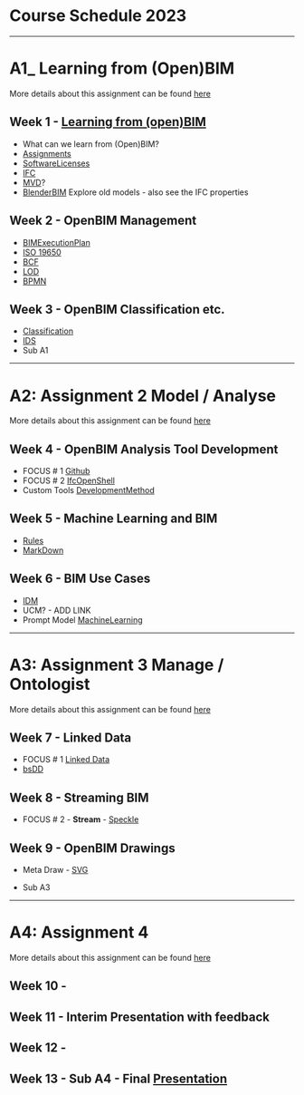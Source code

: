 # Course Schedule  2023
----------------------------------------------------------------
# A1_ Learning from (Open)BIM
More details about this assignment can be found [here](Assingments/A1)
## Week 1 - [Learning from (open)BIM](/Concepts/Learn_from_BIM)
- What can we learn from (Open)BIM?
- [Assignments](Assignments)
- [SoftwareLicenses](Concepts/SoftwareLicenses)
- [IFC](Concepts/IFC)
- [MVD](Concepts/MVD)?
- [BlenderBIM](Concepts/BlenderBIM) Explore old models - also see the IFC properties
  
## Week 2 - OpenBIM Management
- [BIMExecutionPlan](Concepts/BIMExecutionPlan)
- [ISO 19650](Concepts/ISO19650)
- [BCF](Concepts/BCF)
- [LOD](Concepts/LOD)
- [BPMN](Concepts/BPMN)

## Week 3 - OpenBIM Classification etc.

- [Classification](Concepts/Classification)
- [IDS](Concepts/IDS)
- Sub A1
----------------------------------------------------------------
# A2: Assignment 2 Model / Analyse
More details about this assignment can be found [here](Assingments/A2)

## Week 4 - OpenBIM Analysis Tool Development
- FOCUS # 1 [Github](Concepts/Github)
- FOCUS # 2 [IfcOpenShell](Concepts/IfcOpenShell)
- Custom Tools [DevelopmentMethod](Concepts/DevelopmentMethod)

## Week 5 - Machine Learning and BIM
- [Rules](Concepts/Rules)
- [MarkDown](Concepts/MarkDown)

## Week 6 - BIM Use Cases
- [IDM](Concepts/IDM)
- UCM? - ADD LINK
- Prompt Model [MachineLearning](Concepts/MachineLearning)

------------------------------------------------------

# A3: Assignment 3 Manage / Ontologist
More details about this assignment can be found [here](Assingments/A3)

## Week 7 - Linked Data
- FOCUS # 1 [Linked Data](Concepts/LinkedData)
- [bsDD](Concepts/bsDD)

## Week 8 - Streaming BIM
- FOCUS # 2 - **Stream** - [Speckle](Concepts/Speckle)
  
## Week 9 - OpenBIM Drawings
- Meta Draw - [SVG](Concepts/SVG)

- Sub A3

------------------------------------------------------

# A4: Assignment 4
More details about this assignment can be found [here](Assingments/A4)

## Week 10 - 

## Week 11 - Interim Presentation with feedback

## Week 12 - 

## Week 13 - Sub A4 - Final [Presentation](Concepts/Presentation)

